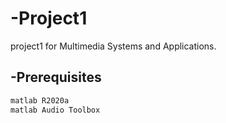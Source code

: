 # -Project1

project1 for Multimedia Systems and Applications. 

## -Prerequisites
```bash
matlab R2020a
matlab Audio Toolbox
```
